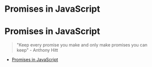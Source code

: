# Promises in JavaScript
# Promises in JavaScript
> "Keep every promise you make and only make promises you can keep" - Anthony Hitt

- [Promises in JavaScript](https://youtu.be/DHvZLI7Db8E?si=TEsT_NXiJzQvJxHv)